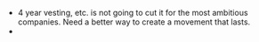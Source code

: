 - 4 year vesting, etc. is not going to cut it for the most ambitious companies. Need a better way to create a movement that lasts.
- 
